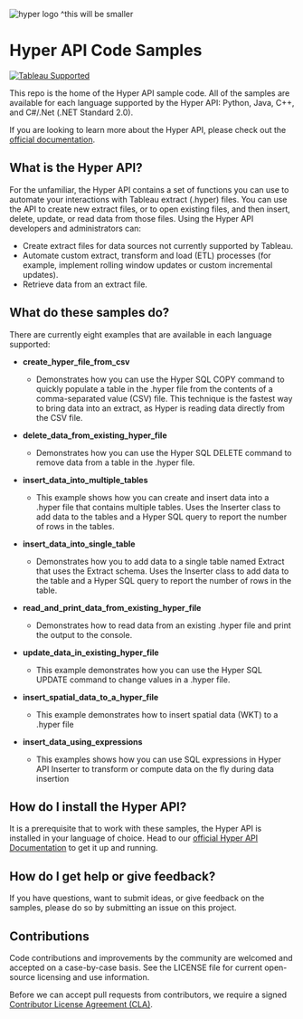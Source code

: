 ![hyper logo](https://cdns.tblsft.com/sites/default/files/blog/hyper_logo_1.jpg)
^this will be smaller

# Hyper API Code Samples
[![Tableau Supported](https://img.shields.io/badge/Support%20Level-Tableau%20Supported-53bd92.svg)](https://www.tableau.com/support-levels-it-and-developer-tools)


This repo is the home of the Hyper API sample code. All of the samples are available for each language supported by the Hyper API: Python, Java, C++, and C#/.Net (.NET Standard 2.0). 

If you are looking to learn more about the Hyper API, please check out the [official documentation](https://help.tableau.com/current/api/hyper_api/en-us/index.html). 



## What is the Hyper API?
For the unfamiliar, the Hyper API contains a set of functions you can use to automate your interactions with Tableau extract (.hyper) files. You can use the API to create new extract files, or to open existing files, and then insert, delete, update, or read data from those files. Using the Hyper API developers and administrators can:
* Create extract files for data sources not currently supported by Tableau.
* Automate custom extract, transform and load (ETL) processes (for example, implement rolling window updates or custom incremental updates).
* Retrieve data from an extract file.



## What do these samples do?
There are currently eight examples that are available in each language supported:

* __create_hyper_file_from_csv__
  * Demonstrates how you can use the Hyper SQL COPY command to quickly populate a table in the .hyper file from the contents of a comma-separated value (CSV) file. This technique is the fastest way to bring data into an extract, as Hyper is reading data directly from the CSV file.

* __delete_data_from_existing_hyper_file__
  * Demonstrates how you can use the Hyper SQL DELETE command to remove data from a table in the .hyper file.

* __insert_data_into_multiple_tables__
  * This example shows how you can create and insert data into a .hyper file that contains multiple tables. Uses the Inserter class to add data to the tables and a Hyper SQL query to report the number of rows in the tables.

* __insert_data_into_single_table__
  * Demonstrates how you to add data to a single table named Extract that uses the Extract schema. Uses the Inserter class to add data to the table and a Hyper SQL query to report the number of rows in the table.

* __read_and_print_data_from_existing_hyper_file__
  * Demonstrates how to read data from an existing .hyper file and print the output to the console.

* __update_data_in_existing_hyper_file__
  * This example demonstrates how you can use the Hyper SQL UPDATE command to change values in a .hyper file.

* __insert_spatial_data_to_a_hyper_file__
  * This example demonstrates how to insert spatial data (WKT) to a .hyper file

* __insert_data_using_expressions__
  * This examples shows how you can use SQL expressions in Hyper API Inserter to transform or compute data on the fly during data insertion



## How do I install the Hyper API?
It is a prerequisite that to work with these samples, the Hyper API is installed in your language of choice. Head to our [official Hyper API Documentation](https://help.tableau.com/current/api/hyper_api/en-us/docs/hyper_api_installing.html) to get it up and running.



## How do I get help or give feedback?
If you have questions, want to submit ideas, or give feedback on the samples, please do so by submitting an issue on this project.



## Contributions
Code contributions and improvements by the community are welcomed and accepted on a case-by-case basis. See the LICENSE file for current open-source licensing and use information.

Before we can accept pull requests from contributors, we require a signed [Contributor License Agreement (CLA)](https://tableau.github.io/contributing.html).
